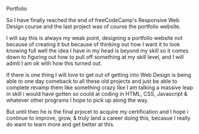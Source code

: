 Portfolio

So I have finally reached the end of freeCodeCamp's Responsive Web Design course and the last project was of course the portfolio website.

I will say this is always my weak point, designing a portfolio website not because of creating it but because of thinking out how I want it to look
knowing full well the idea I have in my head is beyond my skill so it comes down to figuring out how to pull off something at my skill level, and 
I will admit I am ok with how this turned out.

If there is one thing I will love to get out of getting into Web Design is being able to one day comeback to all these old projects and just be able to 
complete revamp them like something crazy like I am talking a massive leap in skill i would have gotten so could at coding in HTML, CSS, Javascript & whatever
other programs I hope to pick up along the way.

But until then he is the final prjocet to acquire my certification and I hope i continue to improve, grow, & truly land a career doing this, becasue I really do 
want to learn more and get better at this.
